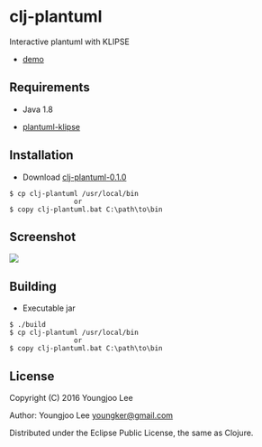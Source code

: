 # clj-plantuml

Interactive plantuml with KLIPSE

* [demo](https://clj-plantuml.herokuapp.com)

## Requirements

* Java 1.8

* [plantuml-klipse](https://github.com/youngker/plantuml-klipse)

## Installation

* Download [clj-plantuml-0.1.0](https://github.com/youngker/clj-plantuml/releases)

```shell
$ cp clj-plantuml /usr/local/bin
                or
$ copy clj-plantuml.bat C:\path\to\bin
```

## Screenshot

<img align="center" src="https://raw.github.com/youngker/clj-plantuml/master/img/clj-plantuml.png">

## Building

* Executable jar

```shell
$ ./build
$ cp clj-plantuml /usr/local/bin
                or
$ copy clj-plantuml.bat C:\path\to\bin
```

## License

Copyright (C) 2016 Youngjoo Lee

Author: Youngjoo Lee <youngker@gmail.com>

Distributed under the Eclipse Public License, the same as Clojure.
